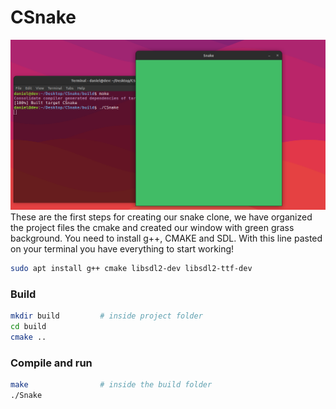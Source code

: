 # CSnake
![](game.png)
These are the first steps for creating our snake clone, we have organized the project files the cmake and created our window with green grass background. You need to install g++, CMAKE and SDL. With this line pasted on your terminal you have everything to start working!
```bash
sudo apt install g++ cmake libsdl2-dev libsdl2-ttf-dev
```
### Build
```bash
mkdir build         # inside project folder
cd build 
cmake ..
```

### Compile and run 
```bash 
make                # inside the build folder
./Snake
```